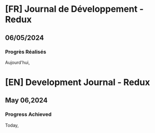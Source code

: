 # [FR] Journal de Développement - Redux

## 06/05/2024

### Progrès Réalisés

Aujourd'hui,

# [EN] Development Journal - Redux

## May 06,2024

### Progress Achieved

Today,
